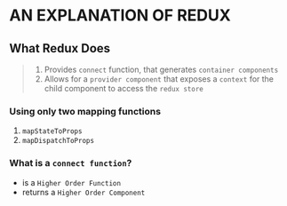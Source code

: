 # AN EXPLANATION OF REDUX

## What Redux Does
> 1. Provides `connect` function, that generates `container components`
> 2. Allows for a `provider component` that exposes a `context` for the child component to access the `redux store`

### Using only two mapping functions
1. `mapStateToProps`
2. `mapDispatchToProps`

### What is a `connect function`?
* is a `Higher Order Function`
* returns a `Higher Order Component`